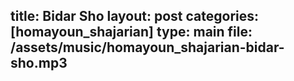 title: Bidar Sho
layout: post
categories: [homayoun_shajarian]
type: main
file: /assets/music/homayoun_shajarian-bidar-sho.mp3
---